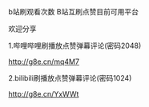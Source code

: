 
b站刷观看次数 B站互刷点赞目前可用平台

欢迎分享


1.哔哩哔哩刷播放点赞弹幕评论(密码2048)

http://g8e.cn/mq4M7



2.bilibili刷播放点赞弹幕评论(密码1024)

http://g8e.cn/YxWWt
